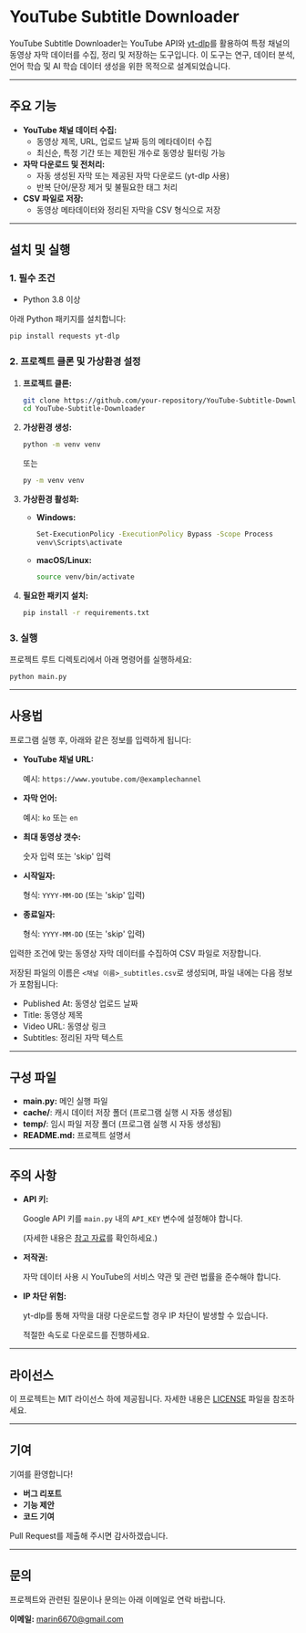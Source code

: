# YouTube Subtitle Downloader

YouTube Subtitle Downloader는 YouTube API와 [yt-dlp](https://github.com/yt-dlp/yt-dlp)를 활용하여 특정 채널의 동영상 자막 데이터를 수집, 정리 및 저장하는 도구입니다. 이 도구는 연구, 데이터 분석, 언어 학습 및 AI 학습 데이터 생성을 위한 목적으로 설계되었습니다.

---

## 주요 기능

- **YouTube 채널 데이터 수집:**
    - 동영상 제목, URL, 업로드 날짜 등의 메타데이터 수집
    - 최신순, 특정 기간 또는 제한된 개수로 동영상 필터링 가능
- **자막 다운로드 및 전처리:**
    - 자동 생성된 자막 또는 제공된 자막 다운로드 (yt-dlp 사용)
    - 반복 단어/문장 제거 및 불필요한 태그 처리
- **CSV 파일로 저장:**
    - 동영상 메타데이터와 정리된 자막을 CSV 형식으로 저장

---

## 설치 및 실행

### 1. 필수 조건

- Python 3.8 이상

아래 Python 패키지를 설치합니다:

```bash
pip install requests yt-dlp

```

### 2. 프로젝트 클론 및 가상환경 설정

1. **프로젝트 클론:**
    
    ```bash
    git clone https://github.com/your-repository/YouTube-Subtitle-Downloader.git
    cd YouTube-Subtitle-Downloader
    
    ```
    
2. **가상환경 생성:**
    
    ```bash
    python -m venv venv
    
    ```
    또는
    ```bash
    py -m venv venv
    
    ```
    
    
3. **가상환경 활성화:**
    - **Windows:**
        
        ```bash
        Set-ExecutionPolicy -ExecutionPolicy Bypass -Scope Process
        venv\Scripts\activate
        
        ```
        
    - **macOS/Linux:**
        
        ```bash
        source venv/bin/activate
        
        ```
        
4. **필요한 패키지 설치:**
    
    ```bash
    pip install -r requirements.txt
    
    ```
    

### 3. 실행

프로젝트 루트 디렉토리에서 아래 명령어를 실행하세요:

```bash
python main.py

```

---

## 사용법

프로그램 실행 후, 아래와 같은 정보를 입력하게 됩니다:

- **YouTube 채널 URL:**
    
    예시: `https://www.youtube.com/@examplechannel`
    
- **자막 언어:**
    
    예시: `ko` 또는 `en`
    
- **최대 동영상 갯수:**
    
    숫자 입력 또는 'skip' 입력
    
- **시작일자:**
    
    형식: `YYYY-MM-DD` (또는 'skip' 입력)
    
- **종료일자:**
    
    형식: `YYYY-MM-DD` (또는 'skip' 입력)
    

입력한 조건에 맞는 동영상 자막 데이터를 수집하여 CSV 파일로 저장합니다.

저장된 파일의 이름은 `<채널 이름>_subtitles.csv`로 생성되며, 파일 내에는 다음 정보가 포함됩니다:

- Published At: 동영상 업로드 날짜
- Title: 동영상 제목
- Video URL: 동영상 링크
- Subtitles: 정리된 자막 텍스트

---

## 구성 파일

- **main.py:** 메인 실행 파일
- **cache/**: 캐시 데이터 저장 폴더 (프로그램 실행 시 자동 생성됨)
- **temp/**: 임시 파일 저장 폴더 (프로그램 실행 시 자동 생성됨)
- **README.md:** 프로젝트 설명서

---

## 주의 사항

- **API 키:**
    
    Google API 키를 `main.py` 내의 `API_KEY` 변수에 설정해야 합니다.
    
    (자세한 내용은 [참고 자료](https://brunch.co.kr/@mystoryg/156)를 확인하세요.)
    
- **저작권:**
    
    자막 데이터 사용 시 YouTube의 서비스 약관 및 관련 법률을 준수해야 합니다.
    
- **IP 차단 위험:**
    
    yt-dlp를 통해 자막을 대량 다운로드할 경우 IP 차단이 발생할 수 있습니다.
    
    적절한 속도로 다운로드를 진행하세요.
    

---

## 라이선스

이 프로젝트는 MIT 라이선스 하에 제공됩니다. 자세한 내용은 [LICENSE](https://www.notion.so/marin6670/LICENSE) 파일을 참조하세요.

---

## 기여

기여를 환영합니다!

- **버그 리포트**
- **기능 제안**
- **코드 기여**

Pull Request를 제출해 주시면 감사하겠습니다.

---

## 문의

프로젝트와 관련된 질문이나 문의는 아래 이메일로 연락 바랍니다.

**이메일:** marin6670@gmail.com
